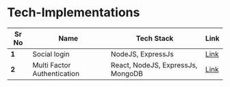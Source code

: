 # Tech-Implementations

| **Sr No** | **Name**                       | **Tech Stack**                       | **Link**                                    |
|-----------|--------------------------------|--------------------------------------|---------------------------------------------|
| **1**     | Social login                   | NodeJS, ExpressJs                    | [Link](https://github.com/Leonardo1903/Tech-Implementations/tree/main/Social-Login) |
| **2**     | Multi Factor Authentication    | React, NodeJS, ExpressJs, MongoDB    | [Link](https://github.com/Leonardo1903/Tech-Implementations/tree/main/Multi-Factor-Auth) |
